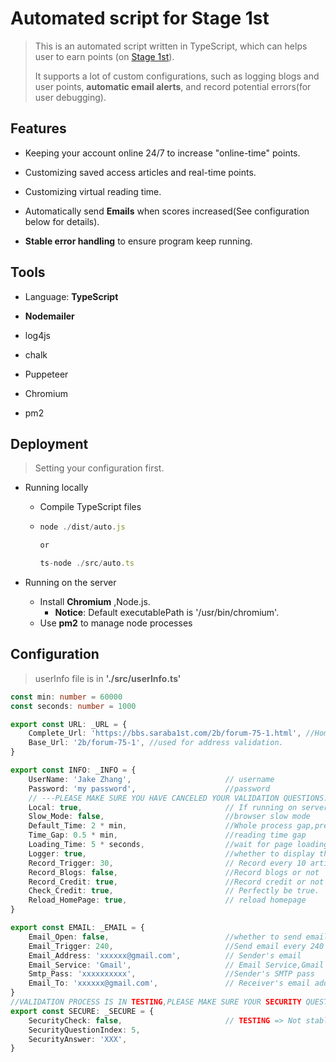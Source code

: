 # Automated script for Stage 1st 



> This is an automated script written in TypeScript, which can helps user to earn points (on [Stage 1st](https://www.saraba1st.com/2b/forum-75-1.html)).
>
> It supports a lot of custom configurations, such as logging blogs and user points, **automatic email alerts**, and  record potential errors(for user debugging).



## Features

+ Keeping your account online 24/7 to increase "online-time" points.

+ Customizing saved access articles and real-time points.
+ Customizing virtual reading time.
+ Automatically send **Emails** when scores increased(See configuration below for details).
+ **Stable error handling** to ensure program keep running.



## Tools

+ Language: **TypeScript**

+ **Nodemailer**
+ log4js
+ chalk
+ Puppeteer
+ Chromium
+ pm2



## Deployment

> Setting your configuration first.

+ Running locally

  + Compile TypeScript files

  + ```js
    node ./dist/auto.js
    
    or
    
    ts-node ./src/auto.ts
    ```

+ Running on the server
  + Install  **Chromium**  ,Node.js. 
    + **Notice**: Default executablePath is  '/usr/bin/chromium'.   
  + Use **pm2** to manage node processes



## Configuration  

> userInfo file is in **'./src/userInfo.ts'**



```typescript
const min: number = 60000
const seconds: number = 1000

export const URL: _URL = {
	Complete_Url: 'https://bbs.saraba1st.com/2b/forum-75-1.html', //HomePage address
	Base_Url: '2b/forum-75-1', //used for address validation.
}

export const INFO: _INFO = {
	UserName: 'Jake Zhang',                     // username
	Password: 'my password',                    //password
    // ---PLEASE MAKE SURE YOU HAVE CANCELED YOUR VALIDATION QUESTIONS.---
	Local: true,                                // If running on server, set false
	Slow_Mode: false,                           //browser slow mode
	Default_Time: 2 * min,                      //Whole process gap,preferably longer than 2 minutes
	Time_Gap: 0.5 * min,                        //reading time gap
	Loading_Time: 5 * seconds,                  //wait for page loading
	Logger: true,                               //whether to display the console in terminal or not
	Record_Trigger: 30,                         // Record every 10 articles
	Record_Blogs: false,                        //Record blogs or not
	Record_Credit: true,                        //Record credit or not
	Check_Credit: true,                         // Perfectly be true. 
	Reload_HomePage: true,						// reload homepage
}

export const EMAIL: _EMAIL = {
	Email_Open: false,                          //whether to send email
	Email_Trigger: 240,                         //Send email every 240 point increased.
	Email_Address: 'xxxxxx@gmail.com',          // Sender's email 
	Email_Service: 'Gmail',                     // Email Service,Gmail for example
	Smtp_Pass: 'xxxxxxxxxx',                    //Sender's SMTP pass
	Email_To: 'xxxxxx@gmail.com',	            // Receiver's email address
}
//VALIDATION PROCESS IS IN TESTING,PLEASE MAKE SURE YOUR SECURITY QUESTIONS HAVE BEEN CANCELED.
export const SECURE: _SECURE = {
	SecurityCheck: false,                       // TESTING => Not stable
	SecurityQuestionIndex: 5,
	SecurityAnswer: 'XXX',
}


```

